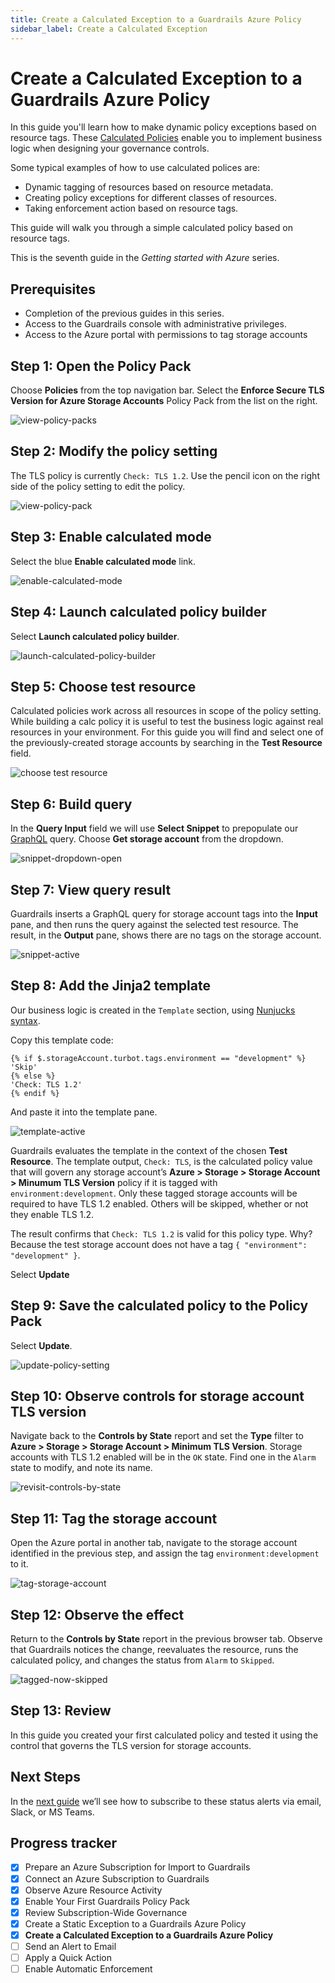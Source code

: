 ```yaml
---
title: Create a Calculated Exception to a Guardrails Azure Policy
sidebar_label: Create a Calculated Exception
---
```



# Create a Calculated Exception to a Guardrails Azure Policy


In this guide you'll learn how to make dynamic policy exceptions based on resource tags. These [Calculated Policies](/guardrails/docs/reference/glossary#calculated-policy) enable you to implement business logic when designing your governance controls.

Some typical examples of how to use calculated polices are:

- Dynamic tagging of resources based on resource metadata.
- Creating policy exceptions for different classes of resources.
- Taking enforcement action based on resource tags.

This guide will walk you through a simple calculated policy based on resource tags.

This is the seventh guide in the *Getting started with Azure* series.

## Prerequisites

- Completion of the previous guides in this series.
- Access to the Guardrails console with administrative privileges.
- Access to the Azure portal with permissions to tag storage accounts

## Step 1: Open the Policy Pack

Choose **Policies** from the top navigation bar. Select the **Enforce Secure TLS Version for Azure Storage Accounts** Policy Pack from the list on the right.

<p><img alt="view-policy-packs" src="/images/docs/guardrails/getting-started/getting-started-azure/create-calculated-exception/view-policy-packs.png"/></p>


## Step 2: Modify the policy setting

The TLS policy is currently `Check: TLS 1.2`. Use the pencil icon on the right side of the policy setting to edit the policy.

<p><img alt="view-policy-pack" src="/images/docs/guardrails/getting-started/getting-started-azure/create-calculated-exception/view-policy-pack.png"/></p>

## Step 3: Enable calculated mode

Select the blue **Enable calculated mode** link.

<p><img alt="enable-calculated-mode" src="/images/docs/guardrails/getting-started/getting-started-azure/create-calculated-exception/enable-calculated-mode.png"/></p>

## Step 4: Launch calculated policy builder

Select **Launch calculated policy builder**.

<p><img alt="launch-calculated-policy-builder" src="/images/docs/guardrails/getting-started/getting-started-azure/create-calculated-exception/launch-builder.png"/></p>


## Step 5: Choose test resource

Calculated policies work across all resources in scope of the policy setting. While building a calc policy it is useful to test the business logic against real resources in your environment. For this guide you will find and select one of the previously-created storage accounts by searching in the **Test Resource** field.

<p><img alt="choose test resource" src="/images/docs/guardrails/getting-started/getting-started-azure/create-calculated-exception/choose-resource.png"/></p>

## Step 6: Build query

In the **Query Input** field we will use **Select Snippet** to prepopulate our [GraphQL](/guardrails/docs/reference/glossary#graphql) query. Choose **Get storage account** from the dropdown.

<p><img alt="snippet-dropdown-open" src="/images/docs/guardrails/getting-started/getting-started-azure/create-calculated-exception/open-snippet-dropdown.png"/></p>

## Step 7: View query result

Guardrails inserts a GraphQL query for storage account tags into the **Input** pane, and then runs the query against the selected test resource. The result, in the **Output** pane, shows there are no tags on the storage account.

<p><img alt="snippet-active" src="/images/docs/guardrails/getting-started/getting-started-azure/create-calculated-exception/snippet-active.png"/></p>

## Step 8: Add the Jinja2 template

Our business logic is created in the `Template` section, using [Nunjucks syntax](https://mozilla.github.io/nunjucks/templating.html).

Copy this template code:

```nunjucks
{% if $.storageAccount.turbot.tags.environment == "development" %}
'Skip'
{% else %}
'Check: TLS 1.2'
{% endif %}
```

And paste it into the template pane.

<p><img alt="template-active" src="/images/docs/guardrails/getting-started/getting-started-azure/create-calculated-exception/template-active.png"/></p>

Guardrails evaluates the template in the context of the chosen **Test Resource**. The template output, `Check: TLS`, is the calculated policy value that will govern any storage account’s **Azure > Storage > Storage Account > Minumum TLS Version** policy if it is tagged with `environment:development`. Only these tagged storage accounts will be required to have TLS 1.2 enabled. Others will be skipped, whether or not they enable TLS 1.2.

The result confirms that `Check: TLS 1.2` is valid for this policy type.  Why? Because the test storage account does not have a tag `{ "environment": "development" }`.

Select **Update**

## Step 9: Save the calculated policy to the Policy Pack

Select **Update**.

<p><img alt="update-policy-setting" src="/images/docs/guardrails/getting-started/getting-started-azure/create-calculated-exception/update-setting.png"/></p>

## Step 10: Observe controls for storage account TLS version

Navigate back to the **Controls by State** report and set the **Type** filter to **Azure > Storage > Storage Account > Minimum TLS Version**. Storage accounts with TLS 1.2 enabled will be in the `OK` state. Find one in the `Alarm` state to modify, and note its name.

<p><img alt="revisit-controls-by-state" src="/images/docs/guardrails/getting-started/getting-started-azure/create-calculated-exception/revisit-controls-by-state.png"/></p>

## Step 11: Tag the storage account

Open the Azure portal in another tab, navigate to the storage account identified in the previous step, and assign the tag `environment:development` to it.

<p><img alt="tag-storage-account" src="/images/docs/guardrails/getting-started/getting-started-azure/create-calculated-exception/raw-tag-the-storage-account.png"/></p>

## Step 12: Observe the effect

Return to the **Controls by State** report in the previous browser tab.  Observe that Guardrails notices the change, reevaluates the resource, runs the calculated policy, and changes the status from `Alarm` to `Skipped`.

<p><img alt="tagged-now-skipped" src="/images/docs/guardrails/getting-started/getting-started-azure/create-calculated-exception/tagged-now-skipped.png"/></p>

## Step 13: Review

In this guide you created your first calculated policy and tested it using the control that governs the TLS version for storage accounts.

## Next Steps

In the [next guide](/guardrails/docs/getting-started/getting-started-azure/send-alert-to-email) we’ll see how to subscribe to these status alerts via email, Slack, or MS Teams.




## Progress tracker

- [x] Prepare an Azure Subscription for Import to Guardrails
- [x] Connect an Azure Subscription to Guardrails
- [x] Observe Azure Resource Activity
- [x] Enable Your First Guardrails Policy Pack
- [x] Review Subscription-Wide Governance
- [x] Create a Static Exception to a Guardrails Azure Policy
- [x] **Create a Calculated Exception to a Guardrails Azure Policy**
- [ ] Send an Alert to Email
- [ ] Apply a Quick Action
- [ ] Enable Automatic Enforcement
